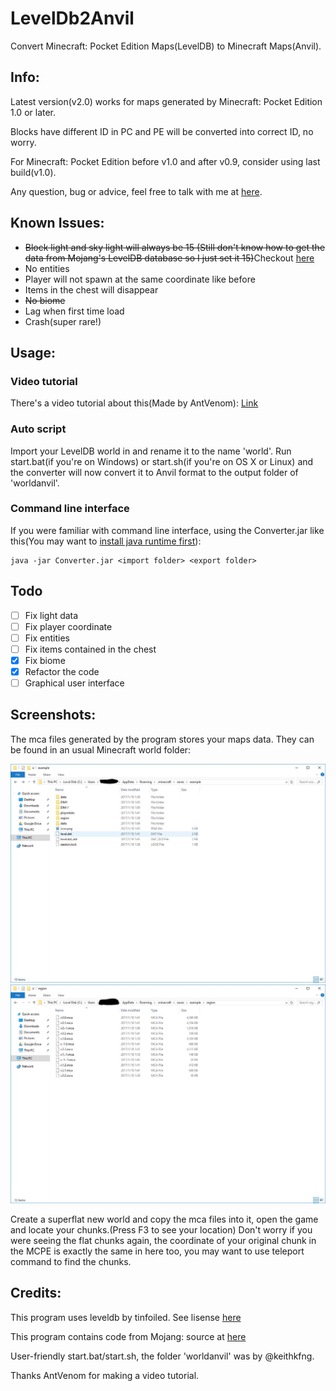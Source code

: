 # LevelDb2Anvil

Convert Minecraft: Pocket Edition Maps(LevelDB) to Minecraft Maps(Anvil).

## Info:

Latest version(v2.0) works for maps generated by Minecraft: Pocket Edition 1.0 or later.

Blocks have different ID in PC and PE will be converted into correct ID, no worry.

For Minecraft: Pocket Edition before v1.0 and after v0.9, consider using last build(v1.0).

Any question, bug or advice, feel free to talk with me at [here](https://github.com/ljyloo/LevelDb2Avnil/issues).

## Known Issues:

- ~~Block light and sky light will always be 15 (Still don't know how to get the data from Mojang's LevelDB database so I just set it 15)~~Checkout [here](https://github.com/ljyloo/LevelDb2Avnil/pull/19)
- No entities
- Player will not spawn at the same coordinate like before
- Items in the chest will disappear
- ~~No biome~~
- Lag when first time load
- Crash(super rare!)

## Usage:

### Video tutorial
There's a video tutorial about this(Made by AntVenom): [Link](https://www.youtube.com/watch?v=EFAkc5L4h48)

### Auto script
Import your LevelDB world in and rename it to the name 'world'.
Run start.bat(if you're on Windows) or start.sh(if you're on OS X or Linux) and the converter will now convert it to Anvil format to the output folder of 'worldanvil'.

### Command line interface
If you were familiar with command line interface, using the Converter.jar like this(You may want to [install java runtime first](java.com)): 

```
java -jar Converter.jar <import folder> <export folder>
```

## Todo

- [ ] Fix light data
- [ ] Fix player coordinate
- [ ] Fix entities
- [ ] Fix items contained in the chest
- [x] Fix biome
- [x] Refactor the code
- [ ] Graphical user interface

## Screenshots:

The mca files generated by the program stores your maps data. They can be found in an usual Minecraft world folder:

![](pic/saves_folder.jpg)
![](pic/region_folder.jpg)

Create a superflat new world and copy the mca files into it, open the game and locate your chunks.(Press F3 to see your location)
Don't worry if you were seeing the flat chunks again, the coordinate of your original chunk in the MCPE is exactly the same in here too, you may want to use teleport command to find the chunks.

## Credits:

This program uses leveldb by tinfoiled. See lisense [here](https://github.com/ljyloo/leveldb)

This program contains code from Mojang: source at [here](https://mojang.com/2012/02/new-minecraft-map-format-anvil/)

User-friendly start.bat/start.sh, the folder 'worldanvil' was by @keithkfng.

Thanks AntVenom for making a video tutorial.
